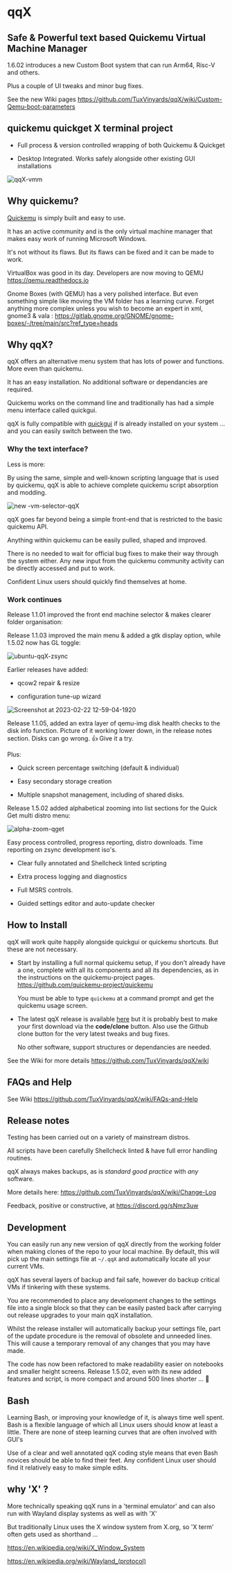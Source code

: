 # qqX

## Safe & Powerful text based Quickemu Virtual Machine Manager

1.6.02 introduces a new Custom Boot system that can run Arm64, Risc-V and others.

Plus a couple of UI tweaks and minor bug fixes.

See the new Wiki pages <https://github.com/TuxVinyards/qqX/wiki/Custom-Qemu-boot-parameters>

## quickemu quickget X terminal project

- Full process & version controlled wrapping of both Quickemu & Quickget

- Desktop Integrated. Works safely alongside other existing GUI installations

![qqX-vmm](https://github.com/TuxVinyards/qqX/assets/3956806/18e5c495-8072-49a5-8b9c-e1302549efcf)

## Why quickemu?

[Quickemu](https://github.com/quickemu-project/quickemu) is simply built and easy to use.

It has an active community and is the only virtual machine manager that makes easy work of running Microsoft Windows.

It's not without its flaws. But its flaws can be fixed and it can be made to work.

VirtualBox was good in its day.  Developers are now moving to QEMU <https://qemu.readthedocs.io>

Gnome Boxes (with QEMU) has a very polished interface. But even something simple like moving the VM folder has a learning curve. Forget anything more complex unless you wish to become an expert in xml, gnome3 & vala : <https://gitlab.gnome.org/GNOME/gnome-boxes/-/tree/main/src?ref_type=heads>

## Why qqX?

qqX offers an alternative menu system that has lots of power and functions. More even than quickemu.

It has an easy installation. No additional software or dependancies are required.

Quickemu works on the command line and traditionally has had a simple menu interface called quickgui.

qqX is fully compatible with [quickgui](https://github.com/quickemu-project/quickgui) if is already installed on your system ...  and you can easily switch between the two.

### Why the text interface?

Less is more:

By using the same, simple and well-known scripting language that is used by quickemu, qqX is able to achieve complete quickemu script absorption and modding.

![new -vm-selector-qqX](https://github.com/TuxVinyards/qqX/assets/3956806/42a4b480-4d7d-47fe-91f5-0069fa1511a8)

qqX goes far beyond being a simple front-end that is restricted to the basic quickemu API.

Anything within quickemu can be easily pulled, shaped and improved.

There is no needed to wait for official bug fixes to make their way through the system either. Any new input from the quickemu community activity can be directly accessed and put to work.

Confident Linux users should quickly find themselves at home.

### Work continues

Release 1.1.01 improved the front end machine selector & makes clearer folder organisation:

Release 1.1.03 improved the main menu & added a gtk display option, while 1.5.02 now has GL toggle:

![ubuntu-qqX-zsync](https://github.com/TuxVinyards/qqX/assets/3956806/c3104e5d-c008-4dbc-9666-42d13d2af357)

Earlier releases have added:

- qcow2 repair & resize

- configuration tune-up wizard

![Screenshot at 2023-02-22 12-59-04-1920](https://user-images.githubusercontent.com/3956806/220619057-f63883d2-4d0d-4130-94e1-d444f1567be4.jpg)

Release 1.1.05, added an extra layer of qemu-img disk health checks to the disk info function. Picture of it working lower down, in the release notes section.  Disks can go wrong. 👍 Give it a try.

Plus:

- Quick screen percentage switching (default & individual)

- Easy secondary storage creation

- Multiple snapshot management, including of shared disks.  

Release 1.5.02 added alphabetical zooming into list sections for the Quick Get multi distro menu:

![alpha-zoom-qget](https://github.com/TuxVinyards/qqX/assets/3956806/bfde0aef-9094-443d-a11d-5bd6745e5702)

Easy process controlled, progress reporting, distro downloads. Time reporting on zsync development iso's.  

- Clear fully annotated and Shellcheck linted scripting

- Extra process logging and diagnostics

- Full MSRS controls.

- Guided settings editor and auto-update checker

## How to Install

qqX will work quite happily alongside quickgui or quickemu shortcuts. But these are not necessary.

- Start by installing a full normal quickemu setup, if you don't already have a one, complete with all its components and all its dependencies, as in the instructions on the quickemu-project pages. <https://github.com/quickemu-project/quickemu>
  
  You must be able to type `quickemu` at a command prompt and get the quickemu usage screen.

- The latest qqX release is available [here](https://github.com/TuxVinyards/qqX/releases/latest) but it is probably best to make your first download via the **code/clone** button. Also use the Github clone button for the very latest tweaks and bug fixes.

  No other software, support structures or dependancies are needed.

See the Wiki for more details <https://github.com/TuxVinyards/qqX/wiki>

## FAQs and Help

See Wiki <https://github.com/TuxVinyards/qqX/wiki/FAQs-and-Help>

## Release notes

Testing has been carried out on a variety of mainstream distros.

All scripts have been carefully Shellcheck linted & have full error handling routines.

qqX always makes backups, as is *standard good practice* with *any* software.

More details here: <https://github.com/TuxVinyards/qqX/wiki/Change-Log>

Feedback, positive or constructive, at <https://discord.gg/sNmz3uw>

## Development

You can easily run any new version of qqX directly from the working folder when making clones of the repo to your local machine.  By default, this will pick up the main settings file at `~/.qqX` and automatically locate all your current VMs.

qqX has several layers of backup and fail safe, however do backup critical VMs if tinkering with these systems.

You are recommended to place any development changes to the settings file into a single block so that they can be easily pasted back after carrying out release upgrades to your main qqX installation.

Whilst the release installer will automatically backup your settings file, part of the update procedure is the removal of obsolete and unneeded lines. This will cause a temporary removal of any changes that you may have made.

The code has now been refactored to make readability easier on notebooks and smaller height screens. Release 1.5.02, even with its new added features and script, is more compact and around 500 lines shorter ... :rocket:

## Bash

Learning Bash, or improving your knowledge of it, is always time well spent. Bash is a flexible language of which all Linux users should know at least a little. There are none of steep learning curves that are often involved with GUI's

Use of a clear and well annotated qqX coding style means that even Bash novices should be able to find their feet. Any confident Linux user should find it relatively easy to make simple edits.

## why 'X' ?

More technically speaking qqX runs in a 'terminal emulator' and can also run with Wayland display systems as well as with 'X'

But traditionally Linux uses the X window system from X.org, so 'X term' often gets used as shorthand ...

<https://en.wikipedia.org/wiki/X_Window_System>

<https://en.wikipedia.org/wiki/Wayland_(protocol)>
